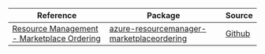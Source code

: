| Reference | Package | Source |
|---|---|---|
|[Resource Management - Marketplace Ordering](resourcemanager-marketplaceordering-readme.md)|[azure-resourcemanager-marketplaceordering](https://repo1.maven.org/maven2/com/azure/resourcemanager/azure-resourcemanager-marketplaceordering)|[Github](https://github.com/Azure/azure-sdk-for-java/blob/main/sdk/marketplaceordering/azure-resourcemanager-marketplaceordering)|
